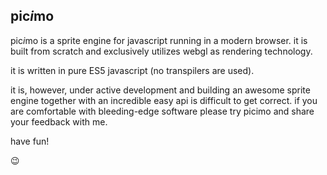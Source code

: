 ## pic*i*mo

pic*i*mo is a sprite engine for javascript running in a modern browser. it is built from scratch and exclusively utilizes webgl as rendering technology.

it is written in pure ES5 javascript (no transpilers are used).

it is, however, under active development and building an awesome sprite engine together with an incredible easy api is difficult to get correct. if you are comfortable with bleeding-edge software please try picimo and share your feedback with me.

have fun!

😉


